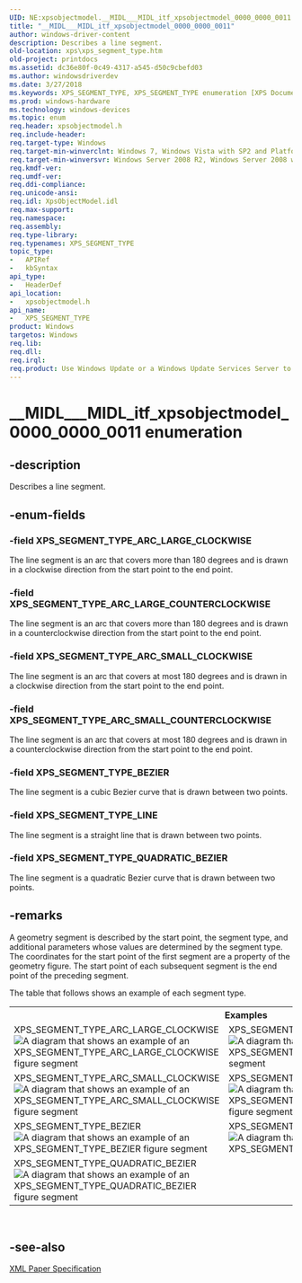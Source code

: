 ```yaml
---
UID: NE:xpsobjectmodel.__MIDL___MIDL_itf_xpsobjectmodel_0000_0000_0011
title: "__MIDL___MIDL_itf_xpsobjectmodel_0000_0000_0011"
author: windows-driver-content
description: Describes a line segment.
old-location: xps\xps_segment_type.htm
old-project: printdocs
ms.assetid: dc36e80f-0c49-4317-a545-d50c9cbefd03
ms.author: windowsdriverdev
ms.date: 3/27/2018
ms.keywords: XPS_SEGMENT_TYPE, XPS_SEGMENT_TYPE enumeration [XPS Documents and Packaging], XPS_SEGMENT_TYPE_ARC_LARGE_CLOCKWISE, XPS_SEGMENT_TYPE_ARC_LARGE_COUNTERCLOCKWISE, XPS_SEGMENT_TYPE_ARC_SMALL_CLOCKWISE, XPS_SEGMENT_TYPE_ARC_SMALL_COUNTERCLOCKWISE, XPS_SEGMENT_TYPE_BEZIER, XPS_SEGMENT_TYPE_LINE, XPS_SEGMENT_TYPE_QUADRATIC_BEZIER, __MIDL___MIDL_itf_xpsobjectmodel_0000_0000_0011, xps.xps_segment_type, xpsobjectmodel/XPS_SEGMENT_TYPE, xpsobjectmodel/XPS_SEGMENT_TYPE_ARC_LARGE_CLOCKWISE, xpsobjectmodel/XPS_SEGMENT_TYPE_ARC_LARGE_COUNTERCLOCKWISE, xpsobjectmodel/XPS_SEGMENT_TYPE_ARC_SMALL_CLOCKWISE, xpsobjectmodel/XPS_SEGMENT_TYPE_ARC_SMALL_COUNTERCLOCKWISE, xpsobjectmodel/XPS_SEGMENT_TYPE_BEZIER, xpsobjectmodel/XPS_SEGMENT_TYPE_LINE, xpsobjectmodel/XPS_SEGMENT_TYPE_QUADRATIC_BEZIER
ms.prod: windows-hardware
ms.technology: windows-devices
ms.topic: enum
req.header: xpsobjectmodel.h
req.include-header: 
req.target-type: Windows
req.target-min-winverclnt: Windows 7, Windows Vista with SP2 and Platform Update for Windows Vista [desktop apps | UWP apps]
req.target-min-winversvr: Windows Server 2008 R2, Windows Server 2008 with SP2 and Platform Update for Windows Server 2008 [desktop apps | UWP apps]
req.kmdf-ver: 
req.umdf-ver: 
req.ddi-compliance: 
req.unicode-ansi: 
req.idl: XpsObjectModel.idl
req.max-support: 
req.namespace: 
req.assembly: 
req.type-library: 
req.typenames: XPS_SEGMENT_TYPE
topic_type:
-	APIRef
-	kbSyntax
api_type:
-	HeaderDef
api_location:
-	xpsobjectmodel.h
api_name:
-	XPS_SEGMENT_TYPE
product: Windows
targetos: Windows
req.lib: 
req.dll: 
req.irql: 
req.product: Use Windows Update or a Windows Update Services Server to retrieve the update on Windows XP.
---
```


# __MIDL___MIDL_itf_xpsobjectmodel_0000_0000_0011 enumeration


## -description


Describes a line segment.


## -enum-fields




### -field XPS_SEGMENT_TYPE_ARC_LARGE_CLOCKWISE

The line segment is an arc that covers more than 180 degrees and is drawn in a clockwise direction from the start point to the end point.


### -field XPS_SEGMENT_TYPE_ARC_LARGE_COUNTERCLOCKWISE

The line segment is an arc that covers more than 180 degrees and is drawn in a counterclockwise direction from the start point to the end point.


### -field XPS_SEGMENT_TYPE_ARC_SMALL_CLOCKWISE

The line segment is an arc that covers at most 180 degrees and is drawn in a clockwise direction from the start point to the end point.


### -field XPS_SEGMENT_TYPE_ARC_SMALL_COUNTERCLOCKWISE

The line segment is an arc that covers at most 180 degrees and is drawn in a counterclockwise direction from the start point to the end point.


### -field XPS_SEGMENT_TYPE_BEZIER

The line segment is a cubic Bezier curve that is drawn between two points.


### -field XPS_SEGMENT_TYPE_LINE

The line segment is a straight line that is drawn between two points.


### -field XPS_SEGMENT_TYPE_QUADRATIC_BEZIER

The line segment is a quadratic Bezier curve that is drawn between two points.


## -remarks



A geometry segment is described by the start point, the segment type, and additional parameters whose values are determined by the segment type. The coordinates for the start point of the first segment are a property of the geometry figure. The start point of each subsequent segment is the end point of the preceding segment.

The table that follows shows an example of each segment type.

<table>
<tr>
<th colspan="2">Examples</th>
</tr>
<tr>
<td>
XPS_SEGMENT_TYPE_ARC_LARGE_CLOCKWISE <img alt="A diagram that shows an example of an XPS_SEGMENT_TYPE_ARC_LARGE_CLOCKWISE figure segment" src="../images/segment_type_arc_lc.png"/>

</td>
<td>
XPS_SEGMENT_TYPE_ARC_LARGE_COUNTERCLOCKWISE <img alt="A diagram that shows an example of an XPS_SEGMENT_TYPE_ARC_LARGE_CLOCKWISE figure segment" src="../images/segment_type_arc_lcc.png"/> 

</td>
</tr>
<tr>
<td>
XPS_SEGMENT_TYPE_ARC_SMALL_CLOCKWISE<img alt="A diagram that shows an example of an XPS_SEGMENT_TYPE_ARC_SMALL_CLOCKWISE figure segment" src="../images/segment_type_arc_sc.png"/> 

</td>
<td>
XPS_SEGMENT_TYPE_ARC_SMALL_COUNTERCLOCKWISE <img alt="A diagram that shows an example of an XPS_SEGMENT_TYPE_ARC_SMALL_COUNTERCLOCKWISE figure segment" src="../images/segment_type_arc_scc.png"/> 

</td>
</tr>
<tr>
<td>
XPS_SEGMENT_TYPE_BEZIER <img alt="A diagram that shows an example of an XPS_SEGMENT_TYPE_BEZIER figure segment" src="../images/segment_type_bezier.png"/> 

</td>
<td>
  XPS_SEGMENT_TYPE_LINE <img alt="A diagram that shows an example of an XPS_SEGMENT_TYPE_LINE figure segment" src="../images/segment_type_line.png"/> 

</td>
</tr>
<tr>
<td>
XPS_SEGMENT_TYPE_QUADRATIC_BEZIER <img alt="A diagram that shows an example of an XPS_SEGMENT_TYPE_QUADRATIC_BEZIER figure segment" src="../images/segment_type_quad_bezier.png"/> 

</td>
<td></td>
</tr>
</table>
 




## -see-also




<a href="http://go.microsoft.com/?linkid=8435939">XML Paper Specification</a>
 

 

